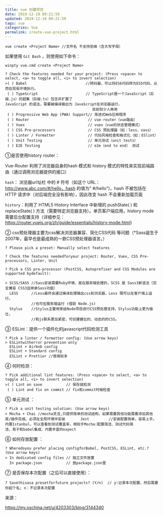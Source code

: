 ```yaml
---
title: vue 创建项目
date: 2019-12-19 09:21:59
updated: 2019-12-19 09:21:59
tags: vue
categories: Vue
permalink: create-vue-project.html
---
```


```shell
vue create <Project Name> //文件名 不支持驼峰（含大写字母）
```

如果使用 `Git Bash` ，则使用如下命令：

```shell
winpty vue.cmd create <Project Name>
```

```shell
? Check the features needed for your project: (Press <space> to select, <a> to toggle all, <i> to invert selection)
>( ) Babel                           //转码器，可以将ES6代码转为ES5代码，从而在现有环境执行。               
 ( ) TypeScript                      // TypeScript是一个JavaScript（后缀.js）的超集（后缀.ts）包含并扩展了                                         JavaScript 的语法，需要被编译输出为 JavaScript在浏览器运行，
                                        目前较少人再用
 ( ) Progressive Web App (PWA) Support// 渐进式Web应用程序
 ( ) Router                           // vue-router（vue路由）
 ( ) Vuex                             // vuex（vue的状态管理模式）
 ( ) CSS Pre-processors               // CSS 预处理器（如：less、sass）
 ( ) Linter / Formatter               // 代码风格检查和格式化（如：ESlint）
 ( ) Unit Testing                     // 单元测试（unit tests）
 ( ) E2E Testing                      // e2e（end to end） 测试
```

①是否使用history router：

Vue-Router 利用了浏览器自身的hash 模式和 history 模式的特性来实现前端路由（通过调用浏览器提供的接口）

`hash`： 浏览器url址栏 中的 # 符号（如这个 URL：http://www.abc.com/#/hello，hash 的值为" #/hello")，hash 不被包括在 HTTP 请求中（对后端完全没有影响），因此改变 hash 不会重新加载页面

`history`：利用了 HTML5 History Interface 中新增的 pushState( ) 和 replaceState( ) 方法（需要特定浏览器支持）。单页客户端应用，history mode 需要后台配置支持（详细参见：https://router.vuejs.org/zh/guide/essentials/history-mode.html)

② css预处理器主要为css解决浏览器兼容、简化CSS代码 等问题（*Sass诞生于2007年，最早也是最成熟的一款CSS预处理器语言。）

```shell
? Please pick a preset: Manually select features

? Check the features neededforyour project: Router, Vuex, CSS Pre-processors, Linter, Unit

? Pick a CSS pre-processor (PostCSS, Autoprefixer and CSS Modules are supported bydefault):

> SCSS/SASS //Sass安装需要Ruby环境，是在服务端处理的，SCSS 是 Sass3新语法（完全兼容 CSS3且继承Sass功能）
  LESS      //Less最终会通过编译处理输出css到浏览器，Less 既可以在客户端上运行，
            //也可在服务端运行 (借助 Node.js)
  Stylus    //Stylus主要用来给Node项目进行CSS预处理支持，Stylus功能上更为强壮，
            //和js联系更加紧密，可创建健壮的、动态的的CSS。
```

③ ESLint：提供一个插件化的javascript代码检测工具

```shell
? Pick a linter / formatter config: (Use arrow keys)
> ESLintwitherror prevention only
  ESLint + Airbnb config 
  ESLint + Standard config 
  ESLint + Prettier //使用较多
```

④ 何时检测：

```
? Pick additional lint features: (Press <space> to select, <a> to toggle all, <i> to invert selection)
>( ) Lint on save           // 保存就检测
 ( ) Lint and fix on commit // fix和commit时候检查
```

⑤ 单元测试 ：

```
? Pick a unit testing solution: (Use arrow keys)
> Mocha + Chai //mocha灵活,只提供简单的测试结构，如果需要其他功能需要添加其他库/插件完成。必须在全局环境中安装       Jest         //安装配置简单，容易上手。内置Istanbul，可以查看到测试覆盖率，相较于Mocha:配置简洁、测试代码简                    洁、易于和babel集成、内置丰富的expect
```

⑥ 如何存放配置 ：

```
? Wheredoyou prefer placing configforBabel, PostCSS, ESLint, etc.? (Use arrow keys)
> In dedicated config files // 独立文件放置
  In package.json           // 放package.json里
```

 ⑦ 是否保存本次配置（之后可以直接使用）：

```shell
? Savethisasa presetforfuture projects? (Y/n)  // y:记录本次配置，然后需要你起个名; n：不记录本次配置
```

来源：

https://my.oschina.net/u/4203303/blog/3144340